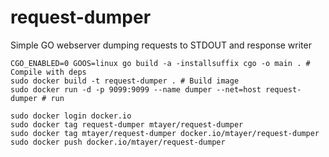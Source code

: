 # request-dumper
Simple GO webserver dumping requests to STDOUT and response writer

```
CGO_ENABLED=0 GOOS=linux go build -a -installsuffix cgo -o main . # Compile with deps
sudo docker build -t request-dumper . # Build image
sudo docker run -d -p 9099:9099 --name dumper --net=host request-dumper # run

sudo docker login docker.io
sudo docker tag request-dumper mtayer/request-dumper
sudo docker tag mtayer/request-dumper docker.io/mtayer/request-dumper
sudo docker push docker.io/mtayer/request-dumper
```

